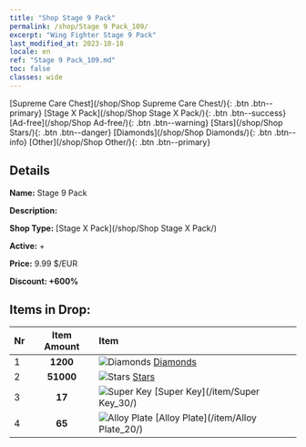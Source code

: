 ```yaml
---
title: "Shop Stage 9 Pack"
permalink: /shop/Stage 9 Pack_109/
excerpt: "Wing Fighter Stage 9 Pack"
last_modified_at: 2023-10-18
locale: en
ref: "Stage 9 Pack_109.md"
toc: false
classes: wide
---
```



  [Supreme Care Chest](/shop/Shop Supreme Care Chest/){: .btn .btn--primary}   [Stage X Pack](/shop/Shop Stage X Pack/){: .btn .btn--success}   [Ad-free](/shop/Shop Ad-free/){: .btn .btn--warning}   [Stars](/shop/Shop Stars/){: .btn .btn--danger}   [Diamonds](/shop/Shop Diamonds/){: .btn .btn--info}   [Other](/shop/Shop Other/){: .btn .btn--primary} 

## Details

 **Name:** Stage 9 Pack 

 **Description:** 

 **Shop Type:** [Stage X Pack](/shop/Shop Stage X Pack/)

 **Active:** + 

 **Price:** 9.99 $/EUR 

 **Discount: +600%** 



## Items in Drop:

  |  Nr | Item Amount  |       Item       |
  |:----|:------------:|:-----------------|
  | 1 | **1200**  | ![Diamonds](/images/item/Diamonds_p.png) [Diamonds](/item/Diamonds_15/) | 
  | 2 | **51000**  | ![Stars](/images/item/Stars_p.png) [Stars](/item/Stars_2/) | 
  | 3 | **17**  | ![Super Key](/images/item/Super_Key_p.png) [Super Key](/item/Super Key_30/) | 
  | 4 | **65**  | ![Alloy Plate](/images/item/Alloy_Plate_p.png) [Alloy Plate](/item/Alloy Plate_20/) | 

